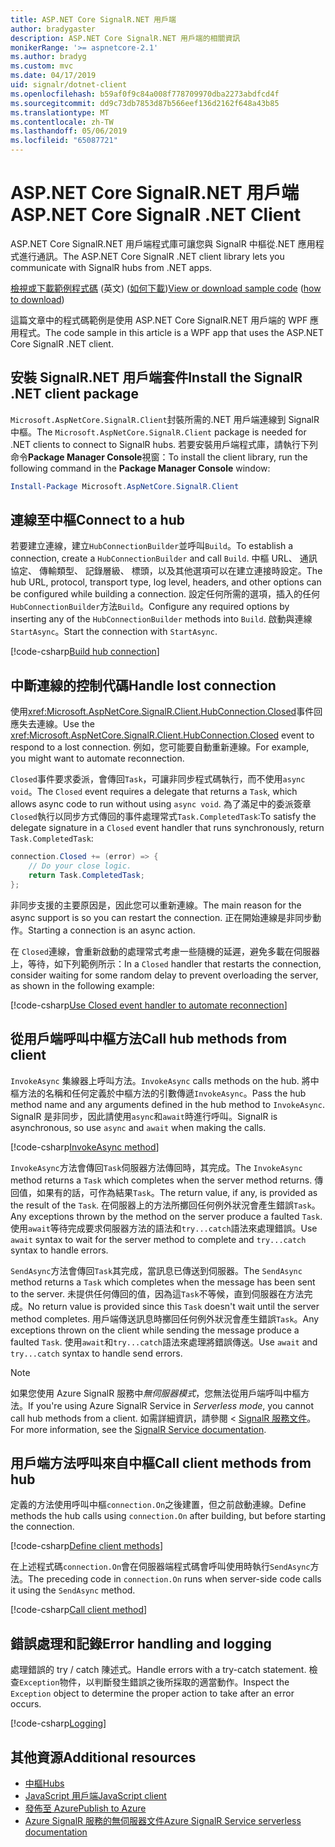 ```yaml
---
title: ASP.NET Core SignalR.NET 用戶端
author: bradygaster
description: ASP.NET Core SignalR.NET 用戶端的相關資訊
monikerRange: '>= aspnetcore-2.1'
ms.author: bradyg
ms.custom: mvc
ms.date: 04/17/2019
uid: signalr/dotnet-client
ms.openlocfilehash: b59af0f9c84a008f778709970dba2273abdfcd4f
ms.sourcegitcommit: dd9c73db7853d87b566eef136d2162f648a43b85
ms.translationtype: MT
ms.contentlocale: zh-TW
ms.lasthandoff: 05/06/2019
ms.locfileid: "65087721"
---
```

# <a name="aspnet-core-signalr-net-client"></a><span data-ttu-id="8e628-103">ASP.NET Core SignalR.NET 用戶端</span><span class="sxs-lookup"><span data-stu-id="8e628-103">ASP.NET Core SignalR .NET Client</span></span>

<span data-ttu-id="8e628-104">ASP.NET Core SignalR.NET 用戶端程式庫可讓您與 SignalR 中樞從.NET 應用程式進行通訊。</span><span class="sxs-lookup"><span data-stu-id="8e628-104">The ASP.NET Core SignalR .NET client library lets you communicate with SignalR hubs from .NET apps.</span></span>

<span data-ttu-id="8e628-105">[檢視或下載範例程式碼](https://github.com/aspnet/AspNetCore.Docs/tree/master/aspnetcore/signalr/dotnet-client/sample) \(英文\) ([如何下載](xref:index#how-to-download-a-sample))</span><span class="sxs-lookup"><span data-stu-id="8e628-105">[View or download sample code](https://github.com/aspnet/AspNetCore.Docs/tree/master/aspnetcore/signalr/dotnet-client/sample) ([how to download](xref:index#how-to-download-a-sample))</span></span>

<span data-ttu-id="8e628-106">這篇文章中的程式碼範例是使用 ASP.NET Core SignalR.NET 用戶端的 WPF 應用程式。</span><span class="sxs-lookup"><span data-stu-id="8e628-106">The code sample in this article is a WPF app that uses the ASP.NET Core SignalR .NET client.</span></span>

## <a name="install-the-signalr-net-client-package"></a><span data-ttu-id="8e628-107">安裝 SignalR.NET 用戶端套件</span><span class="sxs-lookup"><span data-stu-id="8e628-107">Install the SignalR .NET client package</span></span>

<span data-ttu-id="8e628-108">`Microsoft.AspNetCore.SignalR.Client`封裝所需的.NET 用戶端連線到 SignalR 中樞。</span><span class="sxs-lookup"><span data-stu-id="8e628-108">The `Microsoft.AspNetCore.SignalR.Client` package is needed for .NET clients to connect to SignalR hubs.</span></span> <span data-ttu-id="8e628-109">若要安裝用戶端程式庫，請執行下列命令**Package Manager Console**視窗：</span><span class="sxs-lookup"><span data-stu-id="8e628-109">To install the client library, run the following command in the **Package Manager Console** window:</span></span>

```powershell
Install-Package Microsoft.AspNetCore.SignalR.Client
```

## <a name="connect-to-a-hub"></a><span data-ttu-id="8e628-110">連線至中樞</span><span class="sxs-lookup"><span data-stu-id="8e628-110">Connect to a hub</span></span>

<span data-ttu-id="8e628-111">若要建立連線，建立`HubConnectionBuilder`並呼叫`Build`。</span><span class="sxs-lookup"><span data-stu-id="8e628-111">To establish a connection, create a `HubConnectionBuilder` and call `Build`.</span></span> <span data-ttu-id="8e628-112">中樞 URL、 通訊協定、 傳輸類型、 記錄層級、 標頭，以及其他選項可以在建立連接時設定。</span><span class="sxs-lookup"><span data-stu-id="8e628-112">The hub URL, protocol, transport type, log level, headers, and other options can be configured while building a connection.</span></span> <span data-ttu-id="8e628-113">設定任何所需的選項，插入的任何`HubConnectionBuilder`方法`Build`。</span><span class="sxs-lookup"><span data-stu-id="8e628-113">Configure any required options by inserting any of the `HubConnectionBuilder` methods into `Build`.</span></span> <span data-ttu-id="8e628-114">啟動與連線`StartAsync`。</span><span class="sxs-lookup"><span data-stu-id="8e628-114">Start the connection with `StartAsync`.</span></span>

[!code-csharp[Build hub connection](dotnet-client/sample/signalrchatclient/MainWindow.xaml.cs?name=snippet_MainWindowClass&highlight=15-17,39)]

## <a name="handle-lost-connection"></a><span data-ttu-id="8e628-115">中斷連線的控制代碼</span><span class="sxs-lookup"><span data-stu-id="8e628-115">Handle lost connection</span></span>

<span data-ttu-id="8e628-116">使用<xref:Microsoft.AspNetCore.SignalR.Client.HubConnection.Closed>事件回應失去連線。</span><span class="sxs-lookup"><span data-stu-id="8e628-116">Use the <xref:Microsoft.AspNetCore.SignalR.Client.HubConnection.Closed> event to respond to a lost connection.</span></span> <span data-ttu-id="8e628-117">例如，您可能要自動重新連線。</span><span class="sxs-lookup"><span data-stu-id="8e628-117">For example, you might want to automate reconnection.</span></span>

<span data-ttu-id="8e628-118">`Closed`事件要求委派，會傳回`Task`，可讓非同步程式碼執行，而不使用`async void`。</span><span class="sxs-lookup"><span data-stu-id="8e628-118">The `Closed` event requires a delegate that returns a `Task`, which allows async code to run without using `async void`.</span></span> <span data-ttu-id="8e628-119">為了滿足中的委派簽章`Closed`執行以同步方式傳回的事件處理常式`Task.CompletedTask`:</span><span class="sxs-lookup"><span data-stu-id="8e628-119">To satisfy the delegate signature in a `Closed` event handler that runs synchronously, return `Task.CompletedTask`:</span></span>

```csharp
connection.Closed += (error) => {
    // Do your close logic.
    return Task.CompletedTask;
};
```

<span data-ttu-id="8e628-120">非同步支援的主要原因是，因此您可以重新連線。</span><span class="sxs-lookup"><span data-stu-id="8e628-120">The main reason for the async support is so you can restart the connection.</span></span> <span data-ttu-id="8e628-121">正在開始連線是非同步動作。</span><span class="sxs-lookup"><span data-stu-id="8e628-121">Starting a connection is an async action.</span></span>

<span data-ttu-id="8e628-122">在 `Closed`連線，會重新啟動的處理常式考慮一些隨機的延遲，避免多載在伺服器上，等待，如下列範例所示：</span><span class="sxs-lookup"><span data-stu-id="8e628-122">In a `Closed` handler that restarts the connection, consider waiting for some random delay to prevent overloading the server, as shown in the following example:</span></span>

[!code-csharp[Use Closed event handler to automate reconnection](dotnet-client/sample/signalrchatclient/MainWindow.xaml.cs?name=snippet_ClosedRestart)]

## <a name="call-hub-methods-from-client"></a><span data-ttu-id="8e628-123">從用戶端呼叫中樞方法</span><span class="sxs-lookup"><span data-stu-id="8e628-123">Call hub methods from client</span></span>

<span data-ttu-id="8e628-124">`InvokeAsync` 集線器上呼叫方法。</span><span class="sxs-lookup"><span data-stu-id="8e628-124">`InvokeAsync` calls methods on the hub.</span></span> <span data-ttu-id="8e628-125">將中樞方法的名稱和任何定義於中樞方法的引數傳遞`InvokeAsync`。</span><span class="sxs-lookup"><span data-stu-id="8e628-125">Pass the hub method name and any arguments defined in the hub method to `InvokeAsync`.</span></span> <span data-ttu-id="8e628-126">SignalR 是非同步，因此請使用`async`和`await`時進行呼叫。</span><span class="sxs-lookup"><span data-stu-id="8e628-126">SignalR is asynchronous, so use `async` and `await` when making the calls.</span></span>

[!code-csharp[InvokeAsync method](dotnet-client/sample/signalrchatclient/MainWindow.xaml.cs?name=snippet_InvokeAsync)]

<span data-ttu-id="8e628-127">`InvokeAsync`方法會傳回`Task`伺服器方法傳回時，其完成。</span><span class="sxs-lookup"><span data-stu-id="8e628-127">The `InvokeAsync` method returns a `Task` which completes when the server method returns.</span></span> <span data-ttu-id="8e628-128">傳回值，如果有的話，可作為結果`Task`。</span><span class="sxs-lookup"><span data-stu-id="8e628-128">The return value, if any, is provided as the result of the `Task`.</span></span> <span data-ttu-id="8e628-129">在伺服器上的方法所擲回任何例外狀況會產生錯誤`Task`。</span><span class="sxs-lookup"><span data-stu-id="8e628-129">Any exceptions thrown by the method on the server produce a faulted `Task`.</span></span> <span data-ttu-id="8e628-130">使用`await`等待完成要求伺服器方法的語法和`try...catch`語法來處理錯誤。</span><span class="sxs-lookup"><span data-stu-id="8e628-130">Use `await` syntax to wait for the server method to complete and `try...catch` syntax to handle errors.</span></span>

<span data-ttu-id="8e628-131">`SendAsync`方法會傳回`Task`其完成，當訊息已傳送到伺服器。</span><span class="sxs-lookup"><span data-stu-id="8e628-131">The `SendAsync` method returns a `Task` which completes when the message has been sent to the server.</span></span> <span data-ttu-id="8e628-132">未提供任何傳回的值，因為這`Task`不等候，直到伺服器在方法完成。</span><span class="sxs-lookup"><span data-stu-id="8e628-132">No return value is provided since this `Task` doesn't wait until the server method completes.</span></span> <span data-ttu-id="8e628-133">用戶端傳送訊息時擲回任何例外狀況會產生錯誤`Task`。</span><span class="sxs-lookup"><span data-stu-id="8e628-133">Any exceptions thrown on the client while sending the message produce a faulted `Task`.</span></span> <span data-ttu-id="8e628-134">使用`await`和`try...catch`語法來處理將錯誤傳送。</span><span class="sxs-lookup"><span data-stu-id="8e628-134">Use `await` and `try...catch` syntax to handle send errors.</span></span>

> [!NOTE]
> <span data-ttu-id="8e628-135">如果您使用 Azure SignalR 服務中*無伺服器模式*，您無法從用戶端呼叫中樞方法。</span><span class="sxs-lookup"><span data-stu-id="8e628-135">If you're using Azure SignalR Service in *Serverless mode*, you cannot call hub methods from a client.</span></span> <span data-ttu-id="8e628-136">如需詳細資訊，請參閱 < [SignalR 服務文件](/azure/azure-signalr/signalr-concept-serverless-development-config)。</span><span class="sxs-lookup"><span data-stu-id="8e628-136">For more information, see the [SignalR Service documentation](/azure/azure-signalr/signalr-concept-serverless-development-config).</span></span>

## <a name="call-client-methods-from-hub"></a><span data-ttu-id="8e628-137">用戶端方法呼叫來自中樞</span><span class="sxs-lookup"><span data-stu-id="8e628-137">Call client methods from hub</span></span>

<span data-ttu-id="8e628-138">定義的方法使用呼叫中樞`connection.On`之後建置，但之前啟動連線。</span><span class="sxs-lookup"><span data-stu-id="8e628-138">Define methods the hub calls using `connection.On` after building, but before starting the connection.</span></span>

[!code-csharp[Define client methods](dotnet-client/sample/signalrchatclient/MainWindow.xaml.cs?name=snippet_ConnectionOn)]

<span data-ttu-id="8e628-139">在上述程式碼`connection.On`會在伺服器端程式碼會呼叫使用時執行`SendAsync`方法。</span><span class="sxs-lookup"><span data-stu-id="8e628-139">The preceding code in `connection.On` runs when server-side code calls it using the `SendAsync` method.</span></span>

[!code-csharp[Call client method](dotnet-client/sample/signalrchat/hubs/chathub.cs?name=snippet_SendMessage)]

## <a name="error-handling-and-logging"></a><span data-ttu-id="8e628-140">錯誤處理和記錄</span><span class="sxs-lookup"><span data-stu-id="8e628-140">Error handling and logging</span></span>

<span data-ttu-id="8e628-141">處理錯誤的 try / catch 陳述式。</span><span class="sxs-lookup"><span data-stu-id="8e628-141">Handle errors with a try-catch statement.</span></span> <span data-ttu-id="8e628-142">檢查`Exception`物件，以判斷發生錯誤之後所採取的適當動作。</span><span class="sxs-lookup"><span data-stu-id="8e628-142">Inspect the `Exception` object to determine the proper action to take after an error occurs.</span></span>

[!code-csharp[Logging](dotnet-client/sample/signalrchatclient/MainWindow.xaml.cs?name=snippet_ErrorHandling)]

## <a name="additional-resources"></a><span data-ttu-id="8e628-143">其他資源</span><span class="sxs-lookup"><span data-stu-id="8e628-143">Additional resources</span></span>

* [<span data-ttu-id="8e628-144">中樞</span><span class="sxs-lookup"><span data-stu-id="8e628-144">Hubs</span></span>](xref:signalr/hubs)
* [<span data-ttu-id="8e628-145">JavaScript 用戶端</span><span class="sxs-lookup"><span data-stu-id="8e628-145">JavaScript client</span></span>](xref:signalr/javascript-client)
* [<span data-ttu-id="8e628-146">發佈至 Azure</span><span class="sxs-lookup"><span data-stu-id="8e628-146">Publish to Azure</span></span>](xref:signalr/publish-to-azure-web-app)
* [<span data-ttu-id="8e628-147">Azure SignalR 服務的無伺服器文件</span><span class="sxs-lookup"><span data-stu-id="8e628-147">Azure SignalR Service serverless documentation</span></span>](/azure/azure-signalr/signalr-concept-serverless-development-config)
